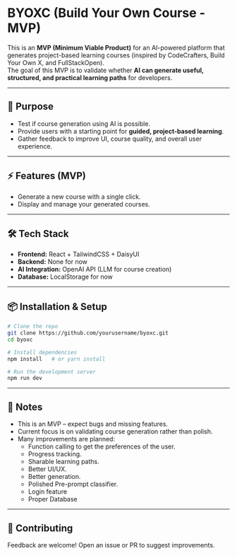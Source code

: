 # BYOXC (Build Your Own Course - MVP)

This is an **MVP (Minimum Viable Product)** for an AI-powered platform that generates project-based learning courses (inspired by CodeCrafters, Build Your Own X, and FullStackOpen).  
The goal of this MVP is to validate whether **AI can generate useful, structured, and practical learning paths** for developers.

---

## 🚀 Purpose

- Test if course generation using AI is possible.
- Provide users with a starting point for **guided, project-based learning**.
- Gather feedback to improve UI, course quality, and overall user experience.

---

## ⚡ Features (MVP)

- Generate a new course with a single click.
- Display and manage your generated courses.

---

## 🛠️ Tech Stack

- **Frontend:** React + TailwindCSS + DaisyUI
- **Backend:** None for now
- **AI Integration:** OpenAI API (LLM for course creation)
- **Database:** LocalStorage for now

---

## 📦 Installation & Setup

```bash
# Clone the repo
git clone https://github.com/yourusername/byoxc.git
cd byoxc

# Install dependencies
npm install   # or yarn install

# Run the development server
npm run dev
```

---

## 📌 Notes

- This is an MVP – expect bugs and missing features.
- Current focus is on validating course generation rather than polish.
- Many improvements are planned:
  - Function calling to get the preferences of the user.
  - Progress tracking.
  - Sharable learning paths.
  - Better UI/UX.
  - Better generation.
  - Polished Pre-prompt classifier.
  - Login feature
  - Proper Database

---

## 🤝 Contributing

Feedback are welcome! Open an issue or PR to suggest improvements.
